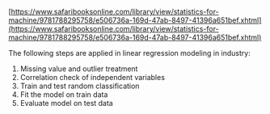 [https://www.safaribooksonline.com/library/view/statistics-for-machine/9781788295758/e506736a-169d-47ab-8497-41396a651bef.xhtml](https://www.safaribooksonline.com/library/view/statistics-for-machine/9781788295758/e506736a-169d-47ab-8497-41396a651bef.xhtml)



The following steps are applied in linear regression modeling in industry:

1. Missing value and outlier treatment
2. Correlation check of independent variables
3. Train and test random classification
4. Fit the model on train data
5. Evaluate model on test data



